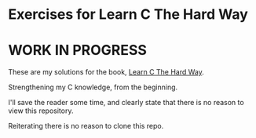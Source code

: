 # Exercises for Learn C The Hard Way 

# WORK IN PROGRESS

These are my solutions for the book, [Learn C The Hard Way](https://learncodethehardway.org/c/).

Strengthening my C knowledge, from the beginning.

I'll save the reader some time, and clearly state that there is no reason to view this repository.

Reiterating there is no reason to clone this repo.
